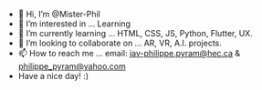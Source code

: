 - 👋 Hi, I’m @Mister-Phil
- 👀 I’m interested in ... Learning
- 🌱 I’m currently learning ... HTML, CSS, JS, Python, Flutter, UX.
- 💞️ I’m looking to collaborate on ... AR, VR, A.I. projects. 
- 📫 How to reach me ... email: jav-philippe.pyram@hec.ca & philippe_pyram@yahoo.com
- Have a nice day! :)

<!---
Mister-Phil/Mister-Phil is a ✨ special ✨ repository because its `README.md` (this file) appears on your GitHub profile.
You can click the Preview link to take a look at your changes.
--->

